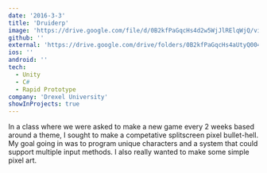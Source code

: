 ```yaml
---
date: '2016-3-3'
title: 'Druiderp'
image: 'https://drive.google.com/file/d/0B2kfPaGqcHs4d2w5WjJlRElqWjQ/view?usp=share_link&resourcekey=0-FjEq-nNW4s77WlaYkaciYw'
github: ''
external: 'https://drive.google.com/drive/folders/0B2kfPaGqcHs4aUtyQ004YmNfbHc?resourcekey=0-DPViKyfg9IkxddCRAcTOXQ&usp=sharing'
ios: ''
android: ''
tech:
  - Unity
  - C#
  - Rapid Prototype
company: 'Drexel University'
showInProjects: true
---
```


In a class where we were asked to make a new game every 2 weeks based around a theme, I sought to make a competative splitscreen pixel bullet-hell. My goal going in was to program unique characters and a system that could support multiple input methods. I also really wanted to make some simple pixel art.
